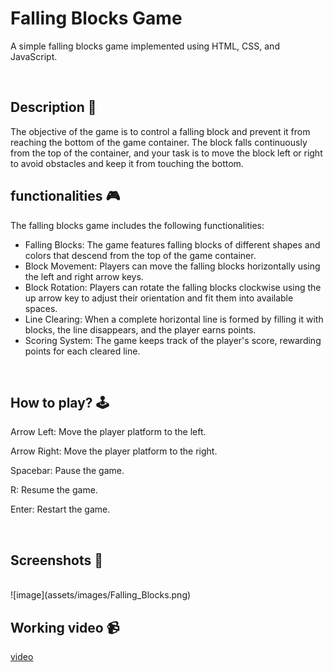 # Falling Blocks Game

A simple falling blocks game implemented using HTML, CSS, and JavaScript.

<br>

## **Description 📃**

The objective of the game is to control a falling block and prevent it from reaching the bottom of the game container. The block falls continuously from the top of the container, and your task is to move the block left or right to avoid obstacles and keep it from touching the bottom.


## **functionalities 🎮**
The falling blocks game includes the following functionalities:

- Falling Blocks: The game features falling blocks of different shapes and colors that descend from the top of the game container.
- Block Movement: Players can move the falling blocks horizontally using the left and right arrow keys.
- Block Rotation: Players can rotate the falling blocks clockwise using the up arrow key to adjust their orientation and fit them into available spaces.
- Line Clearing: When a complete horizontal line is formed by filling it with blocks, the line disappears, and the player earns points.
- Scoring System: The game keeps track of the player's score, rewarding points for each cleared line. 



<br>

## **How to play? 🕹️**
Arrow Left: Move the player platform to the left.

Arrow Right: Move the player platform to the right.

Spacebar: Pause the game.

R: Resume the game.

Enter: Restart the game.

<br>

## **Screenshots 📸**

<br>
<!-- add your screenshots like this -->
![image](assets/images/Falling_Blocks.png)

<br>

## **Working video 📹**
[video](https://drive.google.com/file/d/1jxws-hBhND0c8u6pW3JHJ5ReHkoJKnRR/view?usp=drive_link)
